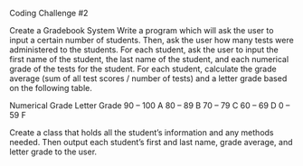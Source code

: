 Coding Challenge #2

Create a Gradebook System
Write a program which will ask the user to input a certain number of students. Then, ask the user
how many tests were administered to the students.
For each student, ask the user to input the first name of the student, the last name of the student,
and each numerical grade of the tests for the student.
For each student, calculate the grade average (sum of all test scores / number of tests) and a letter
grade based on the following table.

Numerical Grade Letter Grade
90 – 100            A
80 – 89             B
70 – 79             C
60 – 69             D
0 – 59              F

Create a class that holds all the student’s information and any methods needed.
Then output each student’s first and last name, grade average, and letter grade to the user.